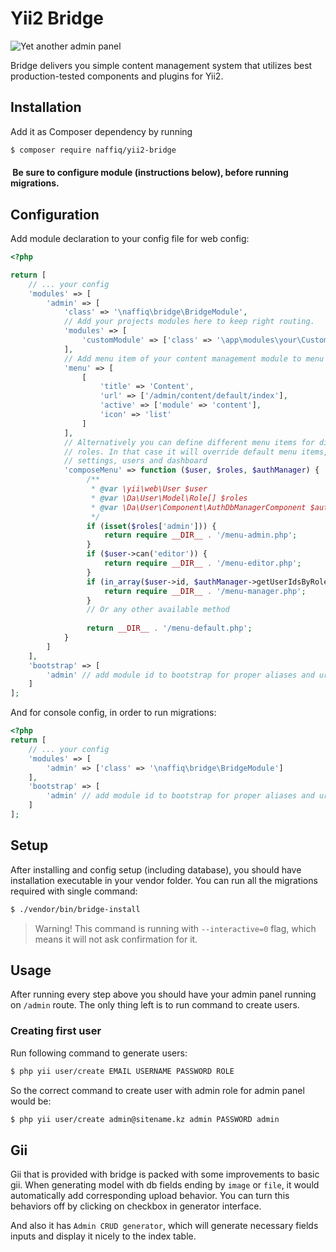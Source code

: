 # Yii2 Bridge

![Yet another admin panel](https://raw.githubusercontent.com/naffiq/yii2-bridge/master/assets/dist/bridge.jpg)

Bridge delivers you simple content management system that utilizes best production-tested
components and plugins for Yii2.

## Installation

Add it as Composer dependency by running
```bash
$ composer require naffiq/yii2-bridge
```

####  Be sure to configure module (instructions below), before running migrations.

## Configuration

Add module declaration to your config file for web config:
```php
<?php

return [
    // ... your config
    'modules' => [
        'admin' => [
            'class' => '\naffiq\bridge\BridgeModule',
            // Add your projects modules here to keep right routing.
            'modules' => [
                'customModule' => ['class' => '\app\modules\your\CustomModule']
            ],
            // Add menu item of your content management module to menu
            'menu' => [
                [
                    'title' => 'Content',
                    'url' => ['/admin/content/default/index'],
                    'active' => ['module' => 'content'],
                    'icon' => 'list'
                ]
            ],
            // Alternatively you can define different menu items for different
            // roles. In that case it will override default menu items, such as
            // settings, users and dashboard
            'composeMenu' => function ($user, $roles, $authManager) {
                 /**
                  * @var \yii\web\User $user 
                  * @var \Da\User\Model\Role[] $roles
                  * @var \Da\User\Component\AuthDbManagerComponent $authManager 
                  */
                 if (isset($roles['admin'])) {
                     return require __DIR__ . '/menu-admin.php';
                 }
                 if ($user->can('editor')) {
                     return require __DIR__ . '/menu-editor.php';
                 }
                 if (in_array($user->id, $authManager->getUserIdsByRole('manager'))) {
                     return require __DIR__ . '/menu-manager.php';
                 }
                 // Or any other available method
                 
                 return __DIR__ . '/menu-default.php';
            }
        ]
    ],
    'bootstrap' => [        
        'admin' // add module id to bootstrap for proper aliases and url routes binding
    ]
];

```

And for console config, in order to run migrations:

```php
<?php
return [
    // ... your config
    'modules' => [
        'admin' => ['class' => '\naffiq\bridge\BridgeModule']
    ],
    'bootstrap' => [        
        'admin' // add module id to bootstrap for proper aliases and url routes binding
    ]
]; 

```


## Setup

After installing and config setup (including database), you should have installation
executable in your vendor folder. You can run all the migrations required with single 
command:

```bash
$ ./vendor/bin/bridge-install
```

> Warning! This command is running with `--interactive=0` flag, which means it will not ask
confirmation for it.

## Usage

After running every step above you should have your admin panel running on `/admin` route.
The only thing left is to run command to create users. 

### Creating first user

Run following command to generate users:
```bash
$ php yii user/create EMAIL USERNAME PASSWORD ROLE 
```

So the correct command to create user with admin role for admin panel would be:
```bash
$ php yii user/create admin@sitename.kz admin PASSWORD admin
``` 

## Gii

Gii that is provided with bridge is packed with some improvements to basic gii.
When generating model with db fields ending by `image` or `file`, it would
automatically add corresponding upload behavior.
You can turn this behaviors off by clicking on checkbox in generator interface.

And also it has `Admin CRUD generator`, which will generate necessary fields 
inputs and display it nicely to the index table.  

 
